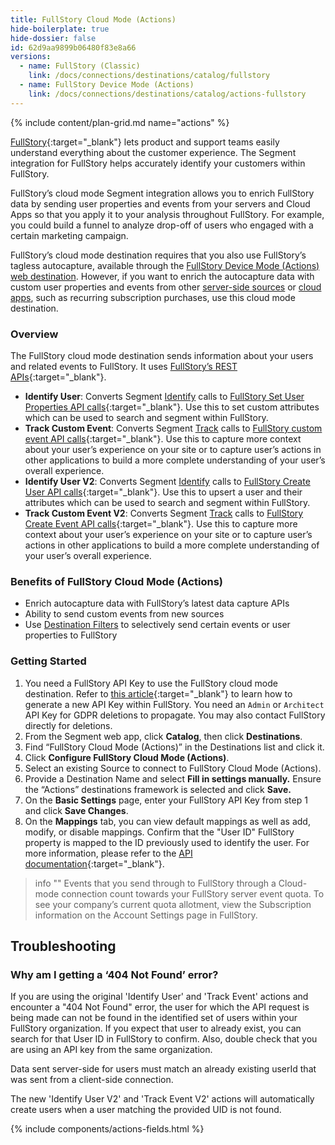 ```yaml
---
title: FullStory Cloud Mode (Actions)
hide-boilerplate: true
hide-dossier: false
id: 62d9aa9899b06480f83e8a66
versions:
  - name: FullStory (Classic)
    link: /docs/connections/destinations/catalog/fullstory
  - name: FullStory Device Mode (Actions)
    link: /docs/connections/destinations/catalog/actions-fullstory
---
```

{% include content/plan-grid.md name="actions" %}

[FullStory](https://www.fullstory.com/){:target="_blank"} lets product and support teams easily understand everything about the customer experience. The Segment integration for FullStory helps accurately identify your customers within FullStory.

FullStory’s cloud mode Segment integration allows you to enrich FullStory data by sending user properties and events from your servers and Cloud Apps so that you apply it to your analysis throughout FullStory. For example, you could build a funnel to analyze drop-off of users who engaged with a certain marketing campaign.

FullStory’s cloud mode destination requires that you also use FullStory’s tagless autocapture, available through the [FullStory Device Mode (Actions) web destination](/docs/connections/destinations/catalog/actions-fullstory/). However, if you want to enrich the autocapture data with custom user properties and events from other [server-side sources](/docs/connections/sources/#server) or [cloud apps](/docs/connections/sources/#cloud-apps), such as recurring subscription purchases, use this cloud mode destination.

### Overview

The FullStory cloud mode destination sends information about your users and related events to FullStory. It uses [FullStory’s REST APIs](https://developer.fullstory.com){:target="_blank"}.

- **Identify User**: Converts Segment [Identify](/docs/connections/spec/identify/) calls to [FullStory Set User Properties API calls](https://developer.fullstory.com/set-user-properties){:target="_blank"}. Use this to set custom attributes which can be used to search and segment within FullStory.
- **Track Custom Event**: Converts Segment [Track](/docs/connections/spec/track/) calls to [FullStory custom event API calls](https://developer.fullstory.com/server-events){:target="_blank"}. Use this to capture more context about your user’s experience on your site or to capture user’s actions in other applications to build a more complete understanding of your user’s overall experience.
- **Identify User V2**: Converts Segment [Identify](/docs/connections/spec/identify/) calls to [FullStory Create User API calls](https://developer.fullstory.com/server/v2/users/create-user/){:target="_blank"}. Use this to upsert a user and their attributes which can be used to search and segment within FullStory.
- **Track Custom Event V2**: Converts Segment [Track](/docs/connections/spec/track/) calls to [FullStory Create Event API calls](https://developer.fullstory.com/server/v2/events/create-events/){:target="_blank"}. Use this to capture more context about your user’s experience on your site or to capture user’s actions in other applications to build a more complete understanding of your user’s overall experience.

### Benefits of FullStory Cloud Mode (Actions)

- Enrich autocapture data with FullStory’s latest data capture APIs
- Ability to send custom events from new sources
- Use [Destination Filters](/docs/connections/destinations/destination-filters/) to selectively send certain events or user properties to FullStory

### Getting Started

1. You need a FullStory API Key to use the FullStory cloud mode destination. Refer to [this article](https://help.fullstory.com/hc/en-us/articles/360052021773-Managing-API-Keys){:target="_blank"} to learn how to generate a new API Key within FullStory. You need an `Admin` or `Architect` API Key for GDPR deletions to propagate. You may also contact FullStory directly for deletions.
2. From the Segment web app, click **Catalog**, then click **Destinations**.
3. Find “FullStory Cloud Mode (Actions)” in the Destinations list and click it.
4. Click **Configure FullStory Cloud Mode (Actions)**.
5. Select an existing Source to connect to FullStory Cloud Mode (Actions).
6. Provide a Destination Name and select **Fill in settings manually.** Ensure the “Actions” destinations framework is selected and click **Save.**
7. On the **Basic Settings** page, enter your FullStory API Key from step 1 and click **Save Changes**.
8. On the **Mappings** tab, you can view default mappings as well as add, modify, or disable mappings. Confirm that the "User ID" FullStory property is mapped to the ID previously used to identify the user. For more information, please refer to the [API documentation](https://developer.fullstory.com/server-events){:target="_blank"}.

> info ""
> Events that you send through to FullStory through a Cloud-mode connection count towards your FullStory server event quota. To see your company’s current quota allotment, view the Subscription information on the Account Settings page in FullStory.

## Troubleshooting

### Why am I getting a ‘404 Not Found’ error?

If you are using the original 'Identify User' and 'Track Event' actions and encounter a "404 Not Found" error, the user for which the API request is being made can not be found in the identified set of users within your FullStory organization. If you expect that user to already exist, you can search for that User ID in FullStory to confirm. Also, double check that you are using an API key from the same organization.

Data sent server-side for users must match an already existing userId that was sent from a client-side connection.

The new 'Identify User V2' and 'Track Event V2' actions will automatically create users when a user matching the
provided UID is not found.

{% include components/actions-fields.html %}
